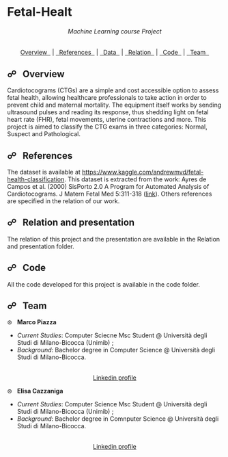 # Fetal-Healt

<div align = "center">
  <h6>Machine Learning course Project</h6>

  <a href="#overview">Overview &nbsp;</a> |
  <a href="#references">&nbsp; References &nbsp;</a> |
  <a href="#data">&nbsp; Data &nbsp;</a> |
  <a href="#relation">&nbsp; Relation &nbsp;</a> |
  <a href="#code">&nbsp; Code &nbsp;</a> |
  <a href="#team">&nbsp; Team &nbsp;</a>
</div>

<a name="overview"></a>
## &#9741; &nbsp; Overview

Cardiotocograms (CTGs) are a simple and cost accessible option to assess fetal health, allowing healthcare professionals to take action in order to prevent child and maternal mortality. The equipment itself works by sending ultrasound pulses and reading its response, thus shedding light on fetal heart rate (FHR), fetal movements, uterine contractions and more.
This project is aimed to classify the CTG exams in three categories: Normal, Suspect and Pathological. 

<a name="references"></a>
## &#9741; &nbsp; References
The dataset is available at https://www.kaggle.com/andrewmvd/fetal-health-classification. 
This dataset is extracted from the work: Ayres de Campos et al. (2000) SisPorto 2.0 A Program for Automated Analysis of Cardiotocograms. J Matern Fetal Med 5:311-318 (<a href="https://onlinelibrary.wiley.com/doi/10.1002/1520-6661(200009/10)9:5%3C311::AID-MFM12%3E3.0.CO;2-9">link</a>). Others references are specified in the relation of our work. 

<a name="relation"></a>
## &#9741; &nbsp; Relation and presentation
The relation of this project and the presentation are available in the Relation and presentation folder.

<a name="code"></a>
## &#9741; &nbsp; Code
All the code developed for this project is available in the code folder.

<a name="team"></a>
## &#9741; &nbsp; Team

&#8860; &nbsp; **Marco Piazza** 

- *Current Studies*: Computer Sciecne Msc Student @ Università degli Studi di Milano-Bicocca (Unimib) ;
- *Background*: Bachelor degree in Computer Science @ Università degli Studi di Milano-Bicocca.
<br>

<div align = "center">
  <a href = "https://www.linkedin.com/in/marco-piazza-/">Linkedin profile</a>
</div>

&#8860; &nbsp; **Elisa Cazzaniga**

- *Current Studies*: Computer Science Msc Student @ Università degli Studi di Milano-Bicocca (Unimib) ;
- *Background*: Bachelor degree in Comnputer Science @ Università degli Studi di Milano-Bicocca.
<br>

<div align = "center">
  <a href = "/">Linkedin profile </a>
</div>

